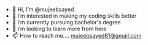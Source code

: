 - 👋 Hi, I’m @mujeebsayed
- 👀 I’m interested in making my coding skills better
- 🌱 I’m currently pursuing bachelor's degree
- 💞️ I’m looking to learn more from here
- 📫 How to reach me.... mujeebsayed61@gmail.com

<!---
mujeebsayed/mujeebsayed is a ✨ special ✨ repository because its `README.md` (this file) appears on your GitHub profile.
You can click the Preview link to take a look at your changes.
--->
